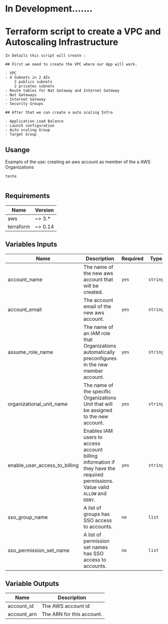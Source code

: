 # In Development.......
# Terraform script to create a VPC and Autoscaling Infrastructure





```
In Details this script will create :

## First we need to create the VPC where our App will work.

- VPC
- 4 Subnets in 2 AZs
	2 publics subnets
	2 privates subnets
- Route tables for Nat Gateway and Internet Gateway
- Nat Gateways
- Internet Gateway
- Security Groups

## After that we can create a auto scaling Infra

- Application Load Balance
- Launch configuration
- Auto scaling Group
- Target Group

```



## Usange
Examplo of the use: creating an aws account as member of the a AWS Organizations

```hcl
teste


```


## Requirements
| Name | Version |
| ---- | ------- |
| aws | ~> 3.* |
| terraform | ~> 0.14 |

<!-- BEGINNING OF PRE-COMMIT-TERRAFORM DOCS HOOK -->
## Variables Inputs
| Name | Description | Required | Type | Default |
| ---- | ----------- | -------- | ---- | ------- |
| account_name | The name of the new aws account that will be created. | `yes` | `string` | ` ` |
| account_email | The account email of the new aws account. | `yes` | `string` | ` ` |
| assume_role_name | The name of an IAM role that Organizations automatically preconfigures in the new member account. | `yes` | `string` | `OrganizationAccountAccessRole` |
| organizational_unit_name | The name of the specific Organizations Unit that will be assigned to the new account. | `yes` | `string` | ` ` |
| enable_user_access_to_billing | Enables IAM users to access account billing information if they have the required permissions. Value valid `ALLOW` and `DENY`. | `yes` | `string` | `DENY` |
| sso_group_name | A list of groups has SSO access to accounts. | `no` | `list` | `[ ]` |
| sso_permission_set_name | A list of permission set names has SSO access to accounts. | `no` | `list` | `[ ]` |

## Variable Outputs
<!-- END OF PRE-COMMIT-TERRAFORM DOCS HOOK -->
| Name | Description |
| ---- | ----------- |
| account_id | The AWS account id |
| account_arn | The ARN for this account. |

